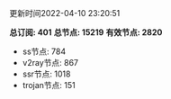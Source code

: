 更新时间2022-04-10 23:20:51

**总订阅: 401**
**总节点: 15219**
**有效节点: 2820**
- ss节点: 784
- v2ray节点: 867
- ssr节点: 1018
- trojan节点: 151
